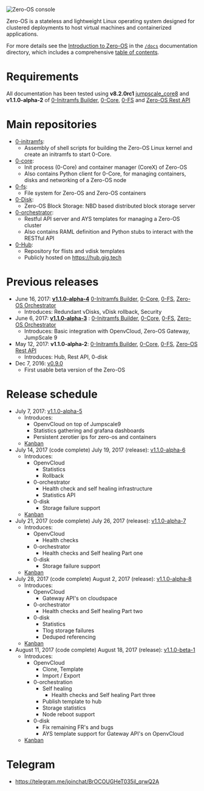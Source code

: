 ![Zero-OS console](g8os.png)

Zero-OS is a stateless and lightweight Linux operating system designed for clustered deployments to host virtual machines and containerized applications.

For more details see the [Introduction to Zero-OS](/docs/README.md) in the [`/docs`](/docs) documentation directory, which includes a comprehensive [table of contents](/docs/SUMMARY.md).

# Requirements

All documentation has been tested using **v8.2.0rc1** [jumpscale_core8](https://github.com/Jumpscale/jumpscale_core8/tree/v8.2.0rc1) and **v1.1.0-alpha-2** of [0-Initramfs Builder](https://github.com/zero-os/0-initramfs/releases/tag/v1.1.0-alpha-2), [0-Core](https://github.com/zero-os/0-core/releases/tag/v1.1.0-alpha-2), [0-FS](https://github.com/zero-os/0-fs/releases/tag/v1.1.0-alpha-2) and [Zero-OS Rest API](https://github.com/zero-os/0-rest-api/releases/tag/v1.1.0-alpha-2)


# Main repositories

- [0-initramfs](https://github.com/zero-os/0-initramfs):
  - Assembly of shell scripts for building the Zero-OS Linux kernel and create an initramfs to start 0-Core.
- [0-core](https://github.com/zero-os/0-core):
  - Init process (0-Core) and container manager (CoreX) of Zero-OS
  - Also contains Python client for 0-Core, for managing containers, disks and networking of a Zero-OS node
- [0-fs](https://github.com/zero-os/0-fs):
  - File system for Zero-OS and Zero-OS containers
- [0-Disk](https://github.com/zero-os/0-disk):
  - Zero-OS Block Storage: NBD based distributed block storage server
- [0-orchestrator](https://github.com/zero-os/0-orchestrator):
  - Restful API server and AYS templates for managing a Zero-OS cluster
  - Also contains RAML definition and Python stubs to interact with the RESTful API
- [0-Hub](https://github.com/zero-os/0-hub):
  - Repository for flists and vdisk templates
  - Publicly hosted on https://hub.gig.tech

# Previous releases
- June 16, 2017: **[v1.1.0-alpha-4](release_notes/1.1.0-alpha-4.md)** [0-Initramfs Builder](https://github.com/zero-os/0-initramfs/tree/1.1.0-alpha-4), [0-Core](https://github.com/zero-os/0-core/tree/1.1.0-alpha-4), [0-FS](https://github.com/zero-os/0-fs/tree/1.1.0-alpha-4), [Zero-OS Orchestrator](https://github.com/zero-os/0-orchestrator/tree/1.1.0-alpha-4)
  - Introduces: Redundant vDisks, vDisk rollback, Security
- June 6, 2017: **[v1.1.0-alpha-3](release_notes/1.1.0-alpha-3.md)** : [0-Initramfs Builder](https://github.com/zero-os/0-initramfs/releases/tag/v1.1.0-alpha-3), [0-Core](https://github.com/zero-os/0-core/releases/tag/v1.1.0-alpha-3), [0-FS](https://github.com/zero-os/0-fs/releases/tag/v1.1.0-alpha-3), [Zero-OS Orchestrator](https://github.com/zero-os/0-orchestrator/releases/tag/v1.1.0-alpha-3)
  - Introduces: Basic integration with OpenvCloud, Zero-OS Gateway, JumpScale 9
- May 12, 2017: **v1.1.0-alpha-2**: [0-Initramfs Builder](https://github.com/zero-os/0-initramfs/releases/tag/v1.1.0-alpha-2), [0-Core](https://github.com/zero-os/0-core/releases/tag/v1.1.0-alpha-2), [0-FS](https://github.com/zero-os/0-fs/releases/tag/v1.1.0-alpha-2), [Zero-OS Rest API](https://github.com/zero-os/0-rest-api/releases/tag/v1.1.0-alpha-2)
  - Introduces: Hub, Rest API, 0-disk
- Dec 7, 2016: [v0.9.0](https://github.com/zero-os/0-core/releases/tag/v0.9.0)
  - First usable beta version of the Zero-OS

# Release schedule
- July 7, 2017: [v1.1.0-alpha-5](milestones/1.1.0-alpha-5.md)
  - Introduces:
    - OpenvCloud on top of Jumpscale9
    - Statistics gathering and grafana dashboards
    - Persistent zerotier ips for zero-os and containers
  - [Kanban](https://waffle.io/Zero-OS/home?milestone=1.1.0-alpha-5)
- July 14, 2017 (code complete) July 19, 2017 (release): [v1.1.0-alpha-6](milestones/1.1.0-alpha-6.md)
  - Introduces:
    - OpenvCloud
       - Statistics
       - Rollback
    - 0-orchestrator
      - Health check and self healing infrastructure
      - Statistics API
    - 0-disk
      - Storage failure support
  - [Kanban](https://waffle.io/Zero-OS/home?milestone=1.1.0-alpha-6)
- July 21, 2017 (code complete) July 26, 2017 (release): [v1.1.0-alpha-7](milestones/1.1.0-alpha-7.md)
  - Introduces:
    - OpenvCloud
      - Health checks
    - 0-orchestrator
      - Health checks and Self healing Part one
    - 0-disk
      - Storage failure support
  - [Kanban](https://waffle.io/Zero-OS/home?milestone=1.1.0-alpha-7)
- July 28, 2017 (code complete) August 2, 2017 (release): [v1.1.0-alpha-8](milestones/1.1.0-alpha-8.md)
  - Introduces:
    - OpenvCloud
       - Gateway API's on cloudspace
    - 0-orchestrator
      - Health checks and Self healing Part two
    - 0-disk
      - Statistics
      - Tlog storage failures
      - Deduped referencing
  - [Kanban](https://waffle.io/Zero-OS/home?milestone=1.1.0-alpha-8)
- August 11, 2017 (code complete) August 18, 2017 (release): [v1.1.0-beta-1](milestones/1.1.0-beta-1.md)
  - Introduces:
    - OpenvCloud
       - Clone, Template
       - Import / Export
    - 0-orchestration
      - Self healing
        - Health checks and Self healing Part three
      - Publish template to hub
      - Storage statistics
      - Node reboot support
    - 0-disk
      - Fix remaining FR's and bugs
      - AYS template support for Gateway API's on OpenvCloud
  - [Kanban](https://waffle.io/Zero-OS/home?milestone=1.1.0-beta-1)

# Telegram

- https://telegram.me/joinchat/BrOCOUGHeT035il_qrwQ2A
